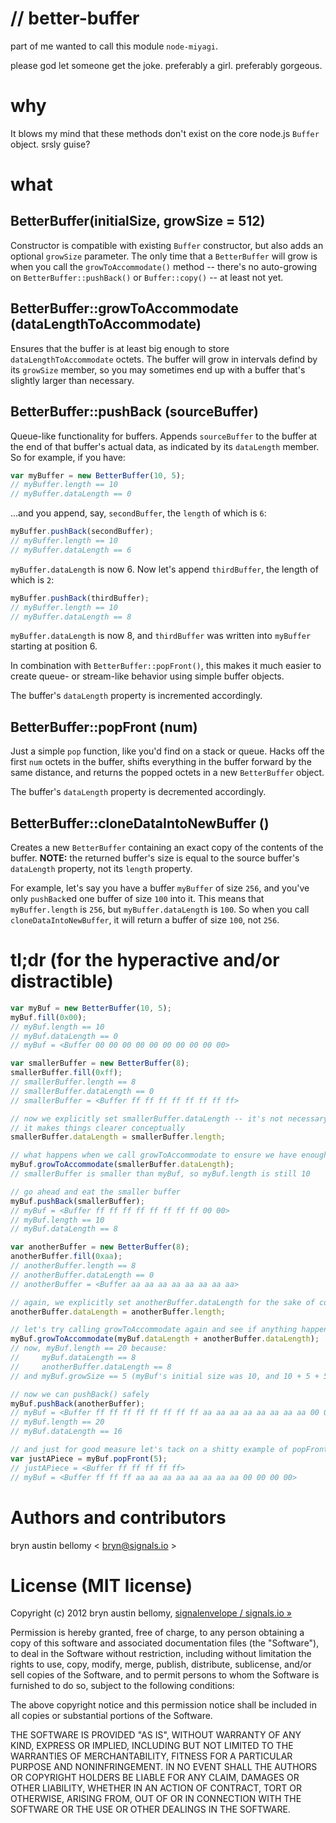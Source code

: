 # // better-buffer

part of me wanted to call this module `node-miyagi`.

please god let someone get the joke.  preferably a girl.  preferably gorgeous.

# why

It blows my mind that these methods don't exist on the core node.js `Buffer`
object.  srsly guise?

# what

## BetterBuffer(initialSize, growSize = 512)

Constructor is compatible with existing `Buffer` constructor, but also adds an
optional `growSize` parameter.  The only time that a `BetterBuffer` will grow
is when you call the `growToAccommodate()` method -- there's no auto-growing on
`BetterBuffer::pushBack()` or `Buffer::copy()` -- at least not yet.

## BetterBuffer::growToAccommodate (dataLengthToAccommodate)

Ensures that the buffer is at least big enough to store `dataLengthToAccommodate`
octets.  The buffer will grow in intervals defind by its `growSize` member, so
you may sometimes end up with a buffer that's slightly larger than necessary.

## BetterBuffer::pushBack (sourceBuffer)

Queue-like functionality for buffers. Appends `sourceBuffer` to the buffer at
the end of that buffer's actual data, as indicated by its `dataLength` member. So
for example, if you have:

```javascript
var myBuffer = new BetterBuffer(10, 5);
// myBuffer.length == 10
// myBuffer.dataLength == 0
```

...and you append, say, `secondBuffer`, the `length` of which is `6`:

```javascript
myBuffer.pushBack(secondBuffer);
// myBuffer.length == 10
// myBuffer.dataLength == 6
```

`myBuffer.dataLength` is now 6.  Now let's append `thirdBuffer`, the length of
which is `2`:

```javascript
myBuffer.pushBack(thirdBuffer);
// myBuffer.length == 10
// myBuffer.dataLength == 8
```

`myBuffer.dataLength` is now 8, and `thirdBuffer` was written into `myBuffer`
starting at position 6.

In combination with `BetterBuffer::popFront()`, this makes it much easier to
create queue- or stream-like behavior using simple buffer objects.

The buffer's `dataLength` property is incremented accordingly.

## BetterBuffer::popFront (num)

Just a simple `pop` function, like you'd find on a stack or queue.  Hacks off the
first `num` octets in the buffer, shifts everything in the buffer forward by the
same distance, and returns the popped octets in a new `BetterBuffer` object.

The buffer's `dataLength` property is decremented accordingly.

## BetterBuffer::cloneDataIntoNewBuffer ()

Creates a new `BetterBuffer` containing an exact copy of the contents of the
buffer.  __NOTE:__ the returned buffer's size is equal to the source buffer's
`dataLength` property, not its `length` property.

For example, let's say you have a buffer `myBuffer` of size `256`, and you've only
`pushBack`ed one buffer of size `100` into it.  This means that `myBuffer.length`
is `256`, but `myBuffer.dataLength` is `100`. So when you call
`cloneDataIntoNewBuffer`, it will return a buffer of size `100`, not `256`.

# tl;dr (for the hyperactive and/or distractible)

```javascript
var myBuf = new BetterBuffer(10, 5);
myBuf.fill(0x00);
// myBuf.length == 10
// myBuf.dataLength == 0
// myBuf = <Buffer 00 00 00 00 00 00 00 00 00 00>

var smallerBuffer = new BetterBuffer(8);
smallerBuffer.fill(0xff); 
// smallerBuffer.length == 8
// smallerBuffer.dataLength == 0
// smallerBuffer = <Buffer ff ff ff ff ff ff ff ff>

// now we explicitly set smallerBuffer.dataLength -- it's not necessary, but
// it makes things clearer conceptually
smallerBuffer.dataLength = smallerBuffer.length;

// what happens when we call growToAccommodate to ensure we have enough room?
myBuf.growToAccommodate(smallerBuffer.dataLength);
// smallerBuffer is smaller than myBuf, so myBuf.length is still 10

// go ahead and eat the smaller buffer
myBuf.pushBack(smallerBuffer); 
// myBuf = <Buffer ff ff ff ff ff ff ff ff 00 00>
// myBuf.length == 10
// myBuf.dataLength == 8

var anotherBuffer = new BetterBuffer(8);
anotherBuffer.fill(0xaa);
// anotherBuffer.length == 8
// anotherBuffer.dataLength == 0
// anotherBuffer = <Buffer aa aa aa aa aa aa aa aa>

// again, we explicitly set anotherBuffer.dataLength for the sake of code readability
anotherBuffer.dataLength = anotherBuffer.length;

// let's try calling growToAccommodate again and see if anything happens this time
myBuf.growToAccommodate(myBuf.dataLength + anotherBuffer.dataLength);
// now, myBuf.length == 20 because:
//     myBuf.dataLength == 8
//     anotherBuffer.dataLength == 8
// and myBuf.growSize == 5 (myBuf's initial size was 10, and 10 + 5 + 5 == 20)

// now we can pushBack() safely
myBuf.pushBack(anotherBuffer);
// myBuf = <Buffer ff ff ff ff ff ff ff ff aa aa aa aa aa aa aa aa 00 00 00 00>
// myBuf.length == 20
// myBuf.dataLength == 16

// and just for good measure let's tack on a shitty example of popFront()
var justAPiece = myBuf.popFront(5);
// justAPiece = <Buffer ff ff ff ff ff>
// myBuf = <Buffer ff ff ff aa aa aa aa aa aa aa aa 00 00 00 00>
```

# Authors and contributors
bryn austin bellomy < [bryn@signals.io](mailto:bryn@signals.io) >

# License (MIT license)
Copyright (c) 2012 bryn austin bellomy, [signalenvelope / signals.io »](http://signals.io)

Permission is hereby granted, free of charge, to any person obtaining a copy of this software and associated documentation files (the "Software"), to deal in the Software without restriction, including without limitation the rights to use, copy, modify, merge, publish, distribute, sublicense, and/or sell copies of the Software, and to permit persons to whom the Software is furnished to do so, subject to the following conditions:

The above copyright notice and this permission notice shall be included in all copies or substantial portions of the Software.

THE SOFTWARE IS PROVIDED "AS IS", WITHOUT WARRANTY OF ANY KIND, EXPRESS OR IMPLIED, INCLUDING BUT NOT LIMITED TO THE WARRANTIES OF MERCHANTABILITY, FITNESS FOR A PARTICULAR PURPOSE AND NONINFRINGEMENT. IN NO EVENT SHALL THE AUTHORS OR COPYRIGHT HOLDERS BE LIABLE FOR ANY CLAIM, DAMAGES OR OTHER LIABILITY, WHETHER IN AN ACTION OF CONTRACT, TORT OR OTHERWISE, ARISING FROM, OUT OF OR IN CONNECTION WITH THE SOFTWARE OR THE USE OR OTHER DEALINGS IN THE SOFTWARE.

